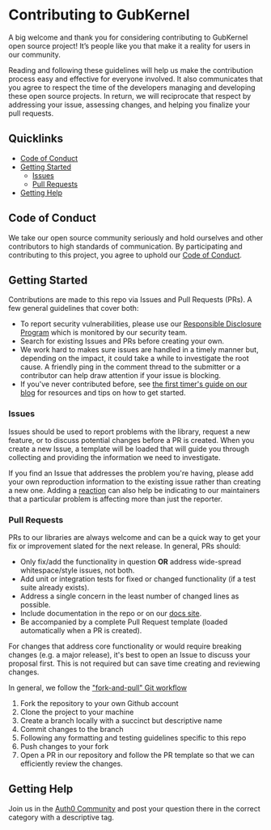 # Contributing to GubKernel

A big welcome and thank you for considering contributing to GubKernel open source project! It’s people like you that make it a reality for users in our community.

Reading and following these guidelines will help us make the contribution process easy and effective for everyone involved. It also communicates that you agree to respect the time of the developers managing and developing these open source projects. In return, we will reciprocate that respect by addressing your issue, assessing changes, and helping you finalize your pull requests.

## Quicklinks

* [Code of Conduct](#code-of-conduct)
* [Getting Started](#getting-started)
    * [Issues](#issues)
    * [Pull Requests](#pull-requests)
* [Getting Help](#getting-help)

## Code of Conduct

We take our open source community seriously and hold ourselves and other contributors to high standards of communication. By participating and contributing to this project, you agree to uphold our [Code of Conduct](https://github.com/JosephFrankFir/GubKernel/CODE-OF-CONDUCT.md).

## Getting Started

Contributions are made to this repo via Issues and Pull Requests (PRs). A few general guidelines that cover both:

- To report security vulnerabilities, please use our [Responsible Disclosure Program](#issues) which is monitored by our security team.
- Search for existing Issues and PRs before creating your own.
- We work hard to makes sure issues are handled in a timely manner but, depending on the impact, it could take a while to investigate the root cause. A friendly ping in the comment thread to the submitter or a contributor can help draw attention if your issue is blocking.
- If you've never contributed before, see [the first timer's guide on our blog]() for resources and tips on how to get started.

### Issues

Issues should be used to report problems with the library, request a new feature, or to discuss potential changes before a PR is created. When you create a new Issue, a template will be loaded that will guide you through collecting and providing the information we need to investigate.

If you find an Issue that addresses the problem you're having, please add your own reproduction information to the existing issue rather than creating a new one. Adding a [reaction](https://github.blog/2016-03-10-add-reactions-to-pull-requests-issues-and-comments/) can also help be indicating to our maintainers that a particular problem is affecting more than just the reporter.

### Pull Requests

PRs to our libraries are always welcome and can be a quick way to get your fix or improvement slated for the next release. In general, PRs should:

- Only fix/add the functionality in question **OR** address wide-spread whitespace/style issues, not both.
- Add unit or integration tests for fixed or changed functionality (if a test suite already exists).
- Address a single concern in the least number of changed lines as possible.
- Include documentation in the repo or on our [docs site]().
- Be accompanied by a complete Pull Request template (loaded automatically when a PR is created).

For changes that address core functionality or would require breaking changes (e.g. a major release), it's best to open an Issue to discuss your proposal first. This is not required but can save time creating and reviewing changes.

In general, we follow the ["fork-and-pull" Git workflow]()

1. Fork the repository to your own Github account
2. Clone the project to your machine
3. Create a branch locally with a succinct but descriptive name
4. Commit changes to the branch
5. Following any formatting and testing guidelines specific to this repo
6. Push changes to your fork
7. Open a PR in our repository and follow the PR template so that we can efficiently review the changes.

## Getting Help

Join us in the [Auth0 Community]() and post your question there in the correct category with a descriptive tag.

